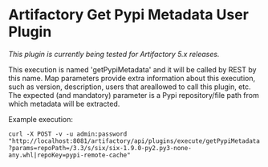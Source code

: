 Artifactory Get Pypi Metadata User Plugin
=========================================

*This plugin is currently being tested for Artifactory 5.x releases.*

This execution is named 'getPypiMetadata' and it will be called by REST by this
name. Map parameters provide extra information about this execution, such as
version, description, users that areallowed to call this plugin, etc. The
expected (and mandatory) parameter is a Pypi repository/file path from which
metadata will be extracted.

Example execution:

`curl -X POST -v -u admin:password "http://localhost:8081/artifactory/api/plugins/execute/getPypiMetadata?params=repoPath=/3.3/s/six/six-1.9.0-py2.py3-none-any.whl|repoKey=pypi-remote-cache"`
